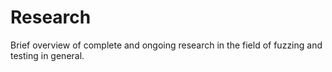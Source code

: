 # Research

Brief overview of complete and ongoing research in the field of fuzzing and testing in general.
